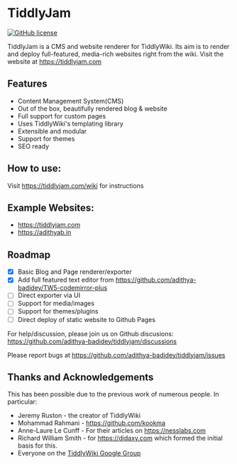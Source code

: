 # TiddlyJam

[![GitHub license](https://img.shields.io/github/license/adithya-badidey/tiddlyjam)](https://github.com/adithya-badidey/tiddlyjam/blob/master/LICENSE)

TiddlyJam is a CMS and website renderer for TiddlyWiki. Its aim is to render and deploy full-featured, media-rich websites right from the wiki. Visit the website at https://tiddlyjam.com

## Features
- Content Management System(CMS)
- Out of the box, beautifully rendered blog & website
- Full support for custom pages
- Uses TiddlyWiki's templating library
- Extensible and modular
- Support for themes
- SEO ready

## How to use:
Visit https://tiddlyjam.com/wiki for instructions

## Example Websites:
- https://tiddlyjam.com
- https://adithyab.in

## Roadmap
- [x] Basic Blog and Page renderer/exporter
- [x] Add full featured text editor from https://github.com/adithya-badidey/TW5-codemirror-plus
- [ ] Direct exporter via UI
- [ ] Support for media/images
- [ ] Support for themes/plugins
- [ ] Direct deploy of static website to Github Pages

For help/discussion, please join us on Github discusions: https://github.com/adithya-badidey/tiddlyjam/discussions

Please report bugs at https://github.com/adithya-badidey/tiddlyjam/issues 

## Thanks and Acknowledgements
This has been possible due to the previous work of numerous people. In particular:
- Jeremy Ruston - the creator of TiddlyWiki
- Mohammad Rahmani - https://github.com/kookma
- Anne-Laure Le Cunff - For their articles on https://nesslabs.com
- Richard William Smith - for https://didaxy.com which formed the initial basis for this.
- Everyone on the [TiddlyWiki Google Group](https://groups.google.com/g/tiddlywiki)
